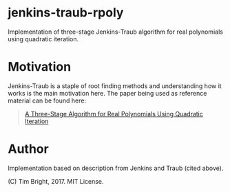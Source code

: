 # jenkins-traub-rpoly
Implementation of three-stage Jenkins-Traub algorithm for real polynomials using quadratic iteration.

# Motivation

Jenkins-Traub is a staple of root finding methods and understanding how it works is the main motivation here. The paper being used as reference material can be found here: 

> [A Three-Stage Algorithm for Real Polynomials Using Quadratic Iteration](http://epubs.siam.org/doi/abs/10.1137/0707045)

# Author
Implementation based on description from Jenkins and Traub (cited above).

(C) Tim Bright, 2017. MIT License.
